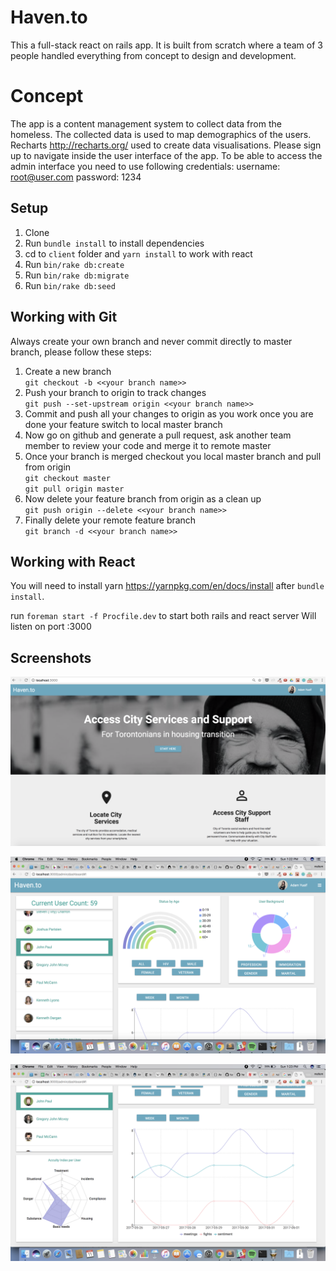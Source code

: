 # Haven.to

This a full-stack react on rails app. It is built from scratch where a team of 3 people handled everything from concept to design and development.

# Concept

The app is a content management system to collect data from the homeless. The collected data is used to map demographics of the users.
Recharts http://recharts.org/ used to create data visualisations.
Please sign up to navigate inside the user interface of the app.
To be able to access the admin interface you need to use following credentials:
username: root@user.com
password: 1234

## Setup
1. Clone
2. Run `bundle install` to install dependencies
3. cd to `client` folder and `yarn install` to work with react
3. Run `bin/rake db:create`
4. Run `bin/rake db:migrate`
5. Run `bin/rake db:seed`

## Working with Git
Always create your own branch and never commit directly to master branch, please follow these steps:

1. Create a new branch<br/>
`git checkout -b <<your branch name>>`
2. Push your branch to origin to track changes<br/>
`git push --set-upstream origin <<your branch name>>`
3. Commit and push all your changes to origin as you work once you are done your feature switch to local master branch<br/>
4. Now go on github and generate a pull request, ask another team member to review your code and merge it to remote master
5. Once your branch is merged checkout you local master branch and pull from origin<br/>
`git checkout master` <br/>
`git pull origin master`
6. Now delete your feature branch from origin as a clean up <br/>
`git push origin --delete <<your branch name>>`
7. Finally delete your remote feature branch <br/>
`git branch -d <<your branch name>>`

## Working with React
You will need to install yarn https://yarnpkg.com/en/docs/install after `bundle install`.

run `foreman start -f Procfile.dev` to start both rails and react server
Will listen on port :3000

## Screenshots

![havento-homepage](/public/Haven.to-homepage.png?raw=true)

![havento-dashboard1](/public/Haven.to-dashboard1.png?raw=true)

![havento-dashboard2](/public/Haven.to-dashboard2.png?raw=true)
